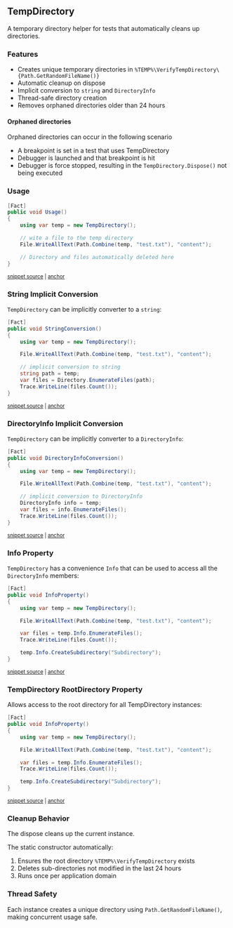 <!--
GENERATED FILE - DO NOT EDIT
This file was generated by [MarkdownSnippets](https://github.com/SimonCropp/MarkdownSnippets).
Source File: /docs/mdsource/temp-directory.source.md
To change this file edit the source file and then run MarkdownSnippets.
-->

## TempDirectory

A temporary directory helper for tests that automatically cleans up directories.


### Features

- Creates unique temporary directories in `%TEMP%\VerifyTempDirectory\{Path.GetRandomFileName()}`
- Automatic cleanup on dispose
- Implicit conversion to `string` and `DirectoryInfo`
- Thread-safe directory creation
- Removes orphaned directories older than 24 hours


#### Orphaned directories

Orphaned directories can occur in the following scenario

 * A breakpoint is set in a test that uses TempDirectory
 * Debugger is launched and that breakpoint is hit
 * Debugger is force stopped, resulting in the `TempDirectory.Dispose()` not being executed


### Usage

<!-- snippet: TempDirectory -->
<a id='snippet-TempDirectory'></a>
```cs
[Fact]
public void Usage()
{
    using var temp = new TempDirectory();

    // wite a file to the temp directory
    File.WriteAllText(Path.Combine(temp, "test.txt"), "content");

    // Directory and files automatically deleted here
}
```
<sup><a href='/src/Verify.Tests/TempDirectoryTests.cs#L31-L44' title='Snippet source file'>snippet source</a> | <a href='#snippet-TempDirectory' title='Start of snippet'>anchor</a></sup>
<!-- endSnippet -->


### String Implicit Conversion

`TempDirectory` can be implicitly converter to a `string`:

<!-- snippet: TempDirectoryStringConversion -->
<a id='snippet-TempDirectoryStringConversion'></a>
```cs
[Fact]
public void StringConversion()
{
    using var temp = new TempDirectory();

    File.WriteAllText(Path.Combine(temp, "test.txt"), "content");

    // implicit conversion to string
    string path = temp;
    var files = Directory.EnumerateFiles(path);
    Trace.WriteLine(files.Count());
}
```
<sup><a href='/src/Verify.Tests/TempDirectoryTests.cs#L46-L61' title='Snippet source file'>snippet source</a> | <a href='#snippet-TempDirectoryStringConversion' title='Start of snippet'>anchor</a></sup>
<!-- endSnippet -->


### DirectoryInfo Implicit Conversion

`TempDirectory` can be implicitly converter to a `DirectoryInfo`:

<!-- snippet: TempDirectoryDirectoryInfoConversion -->
<a id='snippet-TempDirectoryDirectoryInfoConversion'></a>
```cs
[Fact]
public void DirectoryInfoConversion()
{
    using var temp = new TempDirectory();

    File.WriteAllText(Path.Combine(temp, "test.txt"), "content");

    // implicit conversion to DirectoryInfo
    DirectoryInfo info = temp;
    var files = info.EnumerateFiles();
    Trace.WriteLine(files.Count());
}
```
<sup><a href='/src/Verify.Tests/TempDirectoryTests.cs#L63-L78' title='Snippet source file'>snippet source</a> | <a href='#snippet-TempDirectoryDirectoryInfoConversion' title='Start of snippet'>anchor</a></sup>
<!-- endSnippet -->


### Info Property

`TempDirectory` has a convenience `Info` that can be used to access all the `DirectoryInfo` members:

<!-- snippet: TempDirectoryInfoProperty -->
<a id='snippet-TempDirectoryInfoProperty'></a>
```cs
[Fact]
public void InfoProperty()
{
    using var temp = new TempDirectory();

    File.WriteAllText(Path.Combine(temp, "test.txt"), "content");

    var files = temp.Info.EnumerateFiles();
    Trace.WriteLine(files.Count());

    temp.Info.CreateSubdirectory("Subdirectory");
}
```
<sup><a href='/src/Verify.Tests/TempDirectoryTests.cs#L80-L95' title='Snippet source file'>snippet source</a> | <a href='#snippet-TempDirectoryInfoProperty' title='Start of snippet'>anchor</a></sup>
<!-- endSnippet -->


### TempDirectory RootDirectory Property

Allows access to the root directory for all TempDirectory instances:

<!-- snippet: TempDirectoryInfoProperty -->
<a id='snippet-TempDirectoryInfoProperty'></a>
```cs
[Fact]
public void InfoProperty()
{
    using var temp = new TempDirectory();

    File.WriteAllText(Path.Combine(temp, "test.txt"), "content");

    var files = temp.Info.EnumerateFiles();
    Trace.WriteLine(files.Count());

    temp.Info.CreateSubdirectory("Subdirectory");
}
```
<sup><a href='/src/Verify.Tests/TempDirectoryTests.cs#L80-L95' title='Snippet source file'>snippet source</a> | <a href='#snippet-TempDirectoryInfoProperty' title='Start of snippet'>anchor</a></sup>
<!-- endSnippet -->


### Cleanup Behavior

The dispose cleans up the current instance.

The static constructor automatically:

1. Ensures the root directory `%TEMP%\VerifyTempDirectory` exists
1. Deletes sub-directories not modified in the last 24 hours
1. Runs once per application domain


### Thread Safety

Each instance creates a unique directory using `Path.GetRandomFileName()`, making concurrent usage safe.
